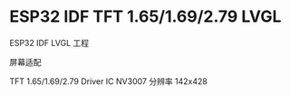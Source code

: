 # ESP32 IDF TFT 1.65/1.69/2.79 LVGL


ESP32 IDF LVGL 工程

屏幕适配

TFT 1.65/1.69/2.79
Driver IC NV3007
分辨率 142x428
